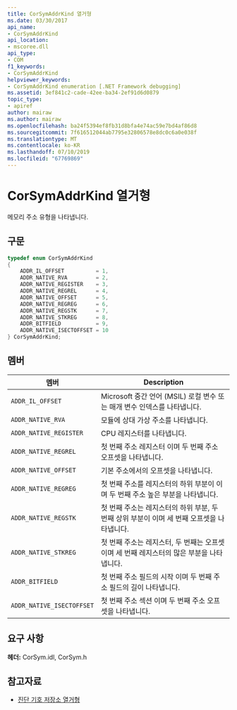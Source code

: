 ```yaml
---
title: CorSymAddrKind 열거형
ms.date: 03/30/2017
api_name:
- CorSymAddrKind
api_location:
- mscoree.dll
api_type:
- COM
f1_keywords:
- CorSymAddrKind
helpviewer_keywords:
- CorSymAddrKind enumeration [.NET Framework debugging]
ms.assetid: 3ef841c2-cade-42ee-ba34-2ef91d6d0879
topic_type:
- apiref
author: mairaw
ms.author: mairaw
ms.openlocfilehash: ba24f5394ef8fb31d8bfa4e74ac59e7bd4af86d8
ms.sourcegitcommit: 7f616512044ab7795e32806578e8dc0c6a0e038f
ms.translationtype: MT
ms.contentlocale: ko-KR
ms.lasthandoff: 07/10/2019
ms.locfileid: "67769869"
---
```

# <a name="corsymaddrkind-enumeration"></a>CorSymAddrKind 열거형
메모리 주소 유형을 나타냅니다.  
  
## <a name="syntax"></a>구문  
  
```cpp  
typedef enum CorSymAddrKind  
{  
    ADDR_IL_OFFSET          = 1,  
    ADDR_NATIVE_RVA         = 2,  
    ADDR_NATIVE_REGISTER    = 3,  
    ADDR_NATIVE_REGREL      = 4,  
    ADDR_NATIVE_OFFSET      = 5,  
    ADDR_NATIVE_REGREG      = 6,  
    ADDR_NATIVE_REGSTK      = 7,  
    ADDR_NATIVE_STKREG      = 8,  
    ADDR_BITFIELD           = 9,  
    ADDR_NATIVE_ISECTOFFSET = 10  
} CorSymAddrKind;  
```  
  
## <a name="members"></a>멤버  
  
|멤버|Description|  
|------------|-----------------|  
|`ADDR_IL_OFFSET`|Microsoft 중간 언어 (MSIL) 로컬 변수 또는 매개 변수 인덱스를 나타냅니다.|  
|`ADDR_NATIVE_RVA`|모듈에 상대 가상 주소를 나타냅니다.|  
|`ADDR_NATIVE_REGISTER`|CPU 레지스터를 나타냅니다.|  
|`ADDR_NATIVE_REGREL`|첫 번째 주소 레지스터 이며 두 번째 주소 오프셋을 나타냅니다.|  
|`ADDR_NATIVE_OFFSET`|기본 주소에서의 오프셋을 나타냅니다.|  
|`ADDR_NATIVE_REGREG`|첫 번째 주소를 레지스터의 하위 부분이 이며 두 번째 주소 높은 부분을 나타냅니다.|  
|`ADDR_NATIVE_REGSTK`|첫 번째 주소는 레지스터의 하위 부분, 두 번째 상위 부분이 이며 세 번째 오프셋을 나타냅니다.|  
|`ADDR_NATIVE_STKREG`|첫 번째 주소는 레지스터, 두 번째는 오프셋 이며 세 번째 레지스터의 많은 부분을 나타냅니다.|  
|`ADDR_BITFIELD`|첫 번째 주소 필드의 시작 이며 두 번째 주소 필드의 길이 나타냅니다.|  
|`ADDR_NATIVE_ISECTOFFSET`|첫 번째 주소 섹션 이며 두 번째 주소 오프셋을 나타냅니다.|  
  
## <a name="requirements"></a>요구 사항  
 **헤더:** CorSym.idl, CorSym.h  
  
## <a name="see-also"></a>참고자료

- [진단 기호 저장소 열거형](../../../../docs/framework/unmanaged-api/diagnostics/diagnostics-symbol-store-enumerations.md)
